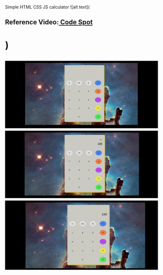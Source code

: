 Simple HTML CSS JS calculator
![alt text](<h2>Reference Video:<a href="https://www.youtube.com/watch?v=CI2GwL--ll8&t=91s
"> Code Spot<h2></a>)


![alt text](https://github.com/GK-SVG/JScalculator/blob/master/jsCal.png)
![alt text](https://github.com/GK-SVG/JScalculator/blob/master/jscal2.png)
![alt text](https://github.com/GK-SVG/JScalculator/blob/master/jscal3.png)
